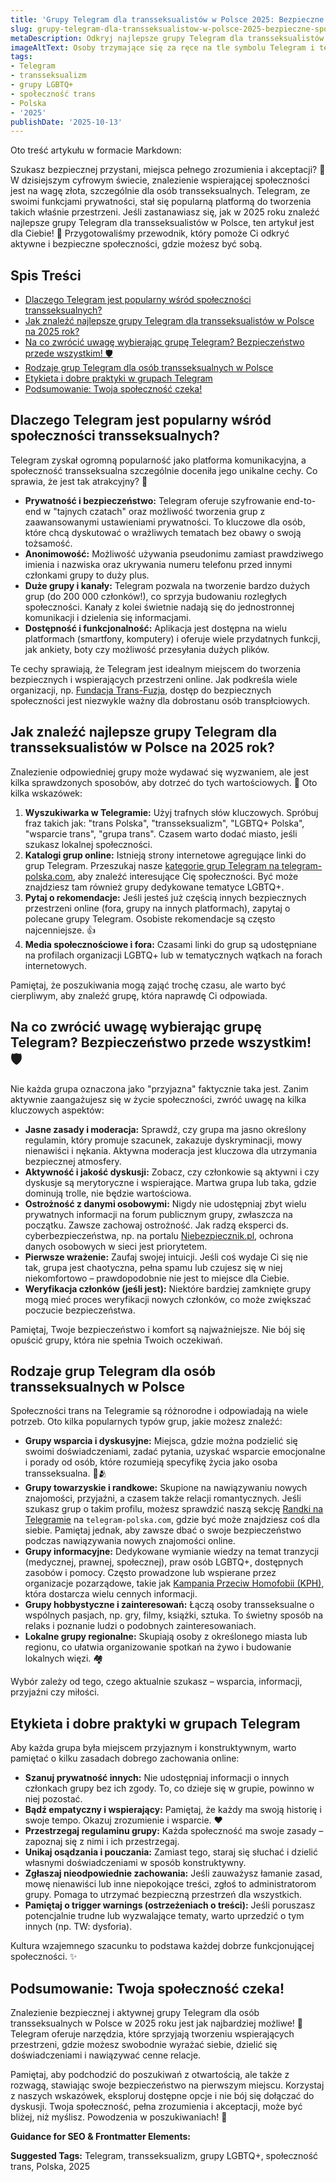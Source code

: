 ```yaml
---
title: 'Grupy Telegram dla transseksualistów w Polsce 2025: Bezpieczne społeczności'
slug: grupy-telegram-dla-transseksualistow-w-polsce-2025-bezpieczne-spolecznosci
metaDescription: Odkryj najlepsze grupy Telegram dla transseksualistów w Polsce w 2025! Znajdź bezpieczne i aktywne społeczności, wsparcie oraz porady. Dołącz już dziś!
imageAltText: Osoby trzymające się za ręce na tle symbolu Telegram i tęczowej flagi, reprezentujące wsparcie w społeczności transseksualnej.
tags:
- Telegram
- transseksualizm
- grupy LGBTQ+
- społeczność trans
- Polska
- '2025'
publishDate: '2025-10-13'
---
```


Oto treść artykułu w formacie Markdown:

Szukasz bezpiecznej przystani, miejsca pełnego zrozumienia i akceptacji? 🤝 W dzisiejszym cyfrowym świecie, znalezienie wspierającej społeczności jest na wagę złota, szczególnie dla osób transseksualnych. Telegram, ze swoimi funkcjami prywatności, stał się popularną platformą do tworzenia takich właśnie przestrzeni. Jeśli zastanawiasz się, jak w 2025 roku znaleźć najlepsze grupy Telegram dla transseksualistów w Polsce, ten artykuł jest dla Ciebie! 🤩 Przygotowaliśmy przewodnik, który pomoże Ci odkryć aktywne i bezpieczne społeczności, gdzie możesz być sobą.

## Spis Treści

- [Dlaczego Telegram jest popularny wśród społeczności transseksualnych?](#dlaczego-telegram-jest-popularny-wsrod-spolecznosci-transseksualnych)
- [Jak znaleźć najlepsze grupy Telegram dla transseksualistów w Polsce na 2025 rok?](#jak-znalezc-najlepsze-grupy-telegram-dla-transseksualistow-w-polsce-na-2025-rok)
- [Na co zwrócić uwagę wybierając grupę Telegram? Bezpieczeństwo przede wszystkim! 🛡️](#na-co-zwrocic-uwage-wybierajac-grupe-telegram-bezpieczenstwo-przede-wszystkim-%EF%B8%8F)
- [Rodzaje grup Telegram dla osób transseksualnych w Polsce](#rodzaje-grup-telegram-dla-osob-transseksualnych-w-polsce)
- [Etykieta i dobre praktyki w grupach Telegram](#etykieta-i-dobre-praktyki-w-grupach-telegram)
- [Podsumowanie: Twoja społeczność czeka!](#podsumowanie-twoja-spolecznosc-czeka)

## Dlaczego Telegram jest popularny wśród społeczności transseksualnych?

Telegram zyskał ogromną popularność jako platforma komunikacyjna, a społeczność transseksualna szczególnie doceniła jego unikalne cechy. Co sprawia, że jest tak atrakcyjny? 🤔

*   **Prywatność i bezpieczeństwo:** Telegram oferuje szyfrowanie end-to-end w "tajnych czatach" oraz możliwość tworzenia grup z zaawansowanymi ustawieniami prywatności. To kluczowe dla osób, które chcą dyskutować o wrażliwych tematach bez obawy o swoją tożsamość.
*   **Anonimowość:** Możliwość używania pseudonimu zamiast prawdziwego imienia i nazwiska oraz ukrywania numeru telefonu przed innymi członkami grupy to duży plus.
*   **Duże grupy i kanały:** Telegram pozwala na tworzenie bardzo dużych grup (do 200 000 członków!), co sprzyja budowaniu rozległych społeczności. Kanały z kolei świetnie nadają się do jednostronnej komunikacji i dzielenia się informacjami.
*   **Dostępność i funkcjonalność:** Aplikacja jest dostępna na wielu platformach (smartfony, komputery) i oferuje wiele przydatnych funkcji, jak ankiety, boty czy możliwość przesyłania dużych plików.

Te cechy sprawiają, że Telegram jest idealnym miejscem do tworzenia bezpiecznych i wspierających przestrzeni online. Jak podkreśla wiele organizacji, np. [Fundacja Trans-Fuzja](https://www.transfuzja.org/), dostęp do bezpiecznych społeczności jest niezwykle ważny dla dobrostanu osób transpłciowych.

## Jak znaleźć najlepsze grupy Telegram dla transseksualistów w Polsce na 2025 rok?

Znalezienie odpowiedniej grupy może wydawać się wyzwaniem, ale jest kilka sprawdzonych sposobów, aby dotrzeć do tych wartościowych. 🧐 Oto kilka wskazówek:

1.  **Wyszukiwarka w Telegramie:** Użyj trafnych słów kluczowych. Spróbuj fraz takich jak: "trans Polska", "transseksualizm", "LGBTQ+ Polska", "wsparcie trans", "grupa trans". Czasem warto dodać miasto, jeśli szukasz lokalnej społeczności.
2.  **Katalogi grup online:** Istnieją strony internetowe agregujące linki do grup Telegram. Przeszukaj nasze [kategorie grup Telegram na telegram-polska.com](/kategorie), aby znaleźć interesujące Cię społeczności. Być może znajdziesz tam również grupy dedykowane tematyce LGBTQ+.
3.  **Pytaj o rekomendacje:** Jeśli jesteś już częścią innych bezpiecznych przestrzeni online (fora, grupy na innych platformach), zapytaj o polecane grupy Telegram. Osobiste rekomendacje są często najcenniejsze. 👍
4.  **Media społecznościowe i fora:** Czasami linki do grup są udostępniane na profilach organizacji LGBTQ+ lub w tematycznych wątkach na forach internetowych.

Pamiętaj, że poszukiwania mogą zająć trochę czasu, ale warto być cierpliwym, aby znaleźć grupę, która naprawdę Ci odpowiada.

## Na co zwrócić uwagę wybierając grupę Telegram? Bezpieczeństwo przede wszystkim! 🛡️

Nie każda grupa oznaczona jako "przyjazna" faktycznie taka jest. Zanim aktywnie zaangażujesz się w życie społeczności, zwróć uwagę na kilka kluczowych aspektów:

*   **Jasne zasady i moderacja:** Sprawdź, czy grupa ma jasno określony regulamin, który promuje szacunek, zakazuje dyskryminacji, mowy nienawiści i nękania. Aktywna moderacja jest kluczowa dla utrzymania bezpiecznej atmosfery.
*   **Aktywność i jakość dyskusji:** Zobacz, czy członkowie są aktywni i czy dyskusje są merytoryczne i wspierające. Martwa grupa lub taka, gdzie dominują trolle, nie będzie wartościowa.
*   **Ostrożność z danymi osobowymi:** Nigdy nie udostępniaj zbyt wielu prywatnych informacji na forum publicznym grupy, zwłaszcza na początku. Zawsze zachowaj ostrożność. Jak radzą eksperci ds. cyberbezpieczeństwa, np. na portalu [Niebezpiecznik.pl](https://niebezpiecznik.pl/), ochrona danych osobowych w sieci jest priorytetem.
*   **Pierwsze wrażenie:** Zaufaj swojej intuicji. Jeśli coś wydaje Ci się nie tak, grupa jest chaotyczna, pełna spamu lub czujesz się w niej niekomfortowo – prawdopodobnie nie jest to miejsce dla Ciebie.
*   **Weryfikacja członków (jeśli jest):** Niektóre bardziej zamknięte grupy mogą mieć proces weryfikacji nowych członków, co może zwiększać poczucie bezpieczeństwa.

Pamiętaj, Twoje bezpieczeństwo i komfort są najważniejsze. Nie bój się opuścić grupy, która nie spełnia Twoich oczekiwań.

## Rodzaje grup Telegram dla osób transseksualnych w Polsce

Społeczności trans na Telegramie są różnorodne i odpowiadają na wiele potrzeb. Oto kilka popularnych typów grup, jakie możesz znaleźć:

*   **Grupy wsparcia i dyskusyjne:** Miejsca, gdzie można podzielić się swoimi doświadczeniami, zadać pytania, uzyskać wsparcie emocjonalne i porady od osób, które rozumieją specyfikę życia jako osoba transseksualna. 💬🫂
*   **Grupy towarzyskie i randkowe:** Skupione na nawiązywaniu nowych znajomości, przyjaźni, a czasem także relacji romantycznych. Jeśli szukasz grup o takim profilu, możesz sprawdzić naszą sekcję [Randki na Telegramie](/randki) na `telegram-polska.com`, gdzie być może znajdziesz coś dla siebie. Pamiętaj jednak, aby zawsze dbać o swoje bezpieczeństwo podczas nawiązywania nowych znajomości online.
*   **Grupy informacyjne:** Dedykowane wymianie wiedzy na temat tranzycji (medycznej, prawnej, społecznej), praw osób LGBTQ+, dostępnych zasobów i pomocy. Często prowadzone lub wspierane przez organizacje pozarządowe, takie jak [Kampania Przeciw Homofobii (KPH)](https://kph.org.pl/), która dostarcza wielu cennych informacji.
*   **Grupy hobbystyczne i zainteresowań:** Łączą osoby transseksualne o wspólnych pasjach, np. gry, filmy, książki, sztuka. To świetny sposób na relaks i poznanie ludzi o podobnych zainteresowaniach.
*   **Lokalne grupy regionalne:** Skupiają osoby z określonego miasta lub regionu, co ułatwia organizowanie spotkań na żywo i budowanie lokalnych więzi. 🏘️

Wybór zależy od tego, czego aktualnie szukasz – wsparcia, informacji, przyjaźni czy miłości.

## Etykieta i dobre praktyki w grupach Telegram

Aby każda grupa była miejscem przyjaznym i konstruktywnym, warto pamiętać o kilku zasadach dobrego zachowania online:

*   **Szanuj prywatność innych:** Nie udostępniaj informacji o innych członkach grupy bez ich zgody. To, co dzieje się w grupie, powinno w niej pozostać.
*   **Bądź empatyczny i wspierający:** Pamiętaj, że każdy ma swoją historię i swoje tempo. Okazuj zrozumienie i wsparcie. ❤️
*   **Przestrzegaj regulaminu grupy:** Każda społeczność ma swoje zasady – zapoznaj się z nimi i ich przestrzegaj.
*   **Unikaj osądzania i pouczania:** Zamiast tego, staraj się słuchać i dzielić własnymi doświadczeniami w sposób konstruktywny.
*   **Zgłaszaj nieodpowiednie zachowania:** Jeśli zauważysz łamanie zasad, mowę nienawiści lub inne niepokojące treści, zgłoś to administratorom grupy. Pomaga to utrzymać bezpieczną przestrzeń dla wszystkich.
*   **Pamiętaj o trigger warnings (ostrzeżeniach o treści):** Jeśli poruszasz potencjalnie trudne lub wyzwalające tematy, warto uprzedzić o tym innych (np. TW: dysforia).

Kultura wzajemnego szacunku to podstawa każdej dobrze funkcjonującej społeczności. ✨

## Podsumowanie: Twoja społeczność czeka!

Znalezienie bezpiecznej i aktywnej grupy Telegram dla osób transseksualnych w Polsce w 2025 roku jest jak najbardziej możliwe! 🌈 Telegram oferuje narzędzia, które sprzyjają tworzeniu wspierających przestrzeni, gdzie możesz swobodnie wyrażać siebie, dzielić się doświadczeniami i nawiązywać cenne relacje.

Pamiętaj, aby podchodzić do poszukiwań z otwartością, ale także z rozwagą, stawiając swoje bezpieczeństwo na pierwszym miejscu. Korzystaj z naszych wskazówek, eksploruj dostępne opcje i nie bój się dołączać do dyskusji. Twoja społeczność, pełna zrozumienia i akceptacji, może być bliżej, niż myślisz. Powodzenia w poszukiwaniach! 🚀

**Guidance for SEO & Frontmatter Elements:**




**Suggested Tags:**
Telegram, transseksualizm, grupy LGBTQ+, społeczność trans, Polska, 2025
